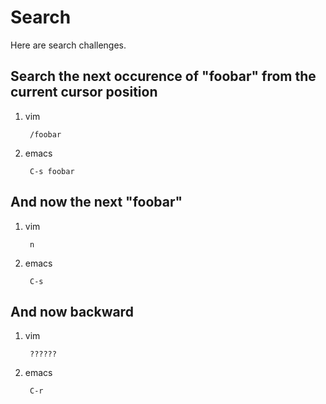 Search
======

Here are search challenges.

Search the next occurence of "foobar" from the current cursor position
-----------------------------------------------------------------------

1. vim

        /foobar

1. emacs

        C-s foobar

And now the next "foobar"
-------------------------

1. vim

        n

1. emacs

        C-s

And now backward
-------------------------

1. vim

        ??????

1. emacs

        C-r
